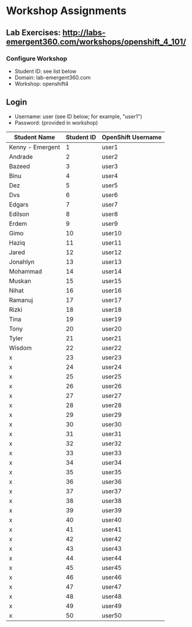 # Workshop Assignments
## Lab Exercises: http://labs-emergent360.com/workshops/openshift_4_101/
### Configure Workshop
- Student ID: see list below
- Domain: lab-emergent360.com
- Workshop: openshift4

## Login
- Username: user<id> (see ID below; for example, "user1")
- Password: (provided in workshop)

| Student Name | Student ID | OpenShift Username | 
|------------ | ---------------| ---------------|
|	Kenny - Emergent	 |	1	|	user1	|
|	Andrade	|	2	|	user2	|
|	Bazeed	|	3	|	user3	|
|	Binu |	4	|	user4	|
|	Dez |	5	|	user5	|
|	Dvs |	6	|	user6	|
|	Edgars |	7	|	user7	|
|	Edilson |	8	|	user8	|
|	Erdem |	9	|	user9	|
|	Gimo |	10	|	user10	|
|	Haziq	|	11	|	user11	|
|	Jared |	12	|	user12	|
|	Jonahlyn |	13	|	user13	|
| Mohammad | 14 | user14 |
| Muskan | 15 | user15 |
| Nihat | 16 | user16 |
| Ramanuj | 17 | user17 |
| Rizki | 18 | user18 |  
| Tina | 19 | user19 |  
| Tony | 20 | user20 |  
| Tyler | 21 | user21 |
| Wisdom | 22 | user22 |
| x | 23 | user23 |
| x | 24 | user24 |
| x | 25 | user25 |
| x | 26 | user26 |
| x | 27 | user27 |
| x | 28 | user28 |
| x | 29 | user29 |
| x | 30 | user30 |
| x | 31 | user31 |
| x | 32 | user32 |
| x | 33 | user33 |
| x | 34 | user34 |
| x | 35 | user35 |  
| x | 36 | user36 |
| x | 37 | user37 |
| x | 38 | user38 |
| x | 39 | user39 |
| x | 40 | user40 |
| x | 41 | user41 |
| x | 42 | user42 |
| x | 43 | user43 |
| x | 44 | user44 |
| x | 45 | user45 |
| x | 46 | user46 |
| x | 47 | user47 |
| x | 48 | user48 |
| x | 49 | user49 |
| x | 50 | user50 |
